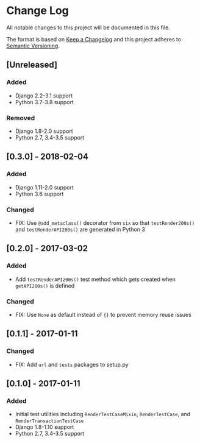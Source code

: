 # Change Log
All notable changes to this project will be documented in this file.

The format is based on [Keep a Changelog](http://keepachangelog.com/)
and this project adheres to [Semantic Versioning](http://semver.org/).

## [Unreleased]

### Added
- Django 2.2-3.1 support
- Python 3.7-3.8 support

### Removed
- Django 1.8-2.0 support
- Python 2.7, 3.4-3.5 support

## [0.3.0] - 2018-02-04

### Added
- Django 1.11-2.0 support
- Python 3.6 support

### Changed
- FIX: Use `@add_metaclass()` decorator from `six` so that `testRender200s()` and `testRenderAPI200s()` are generated in Python 3

## [0.2.0] - 2017-03-02

### Added
- Add `testRenderAPI200s()` test method which gets created when `getAPI200s()` is defined

### Changed
- FIX: Use `None` as default instead of `{}` to prevent memory reuse issues

## [0.1.1] - 2017-01-11

### Changed
- FIX: Add `url` and `tests` packages to setup.py

## [0.1.0] - 2017-01-11

### Added
- Initial test utilities including `RenderTestCaseMixin`, `RenderTestCase`, and `RenderTransactionTestCase`
- Django 1.8-1.10 support
- Python 2.7, 3.4-3.5 support
